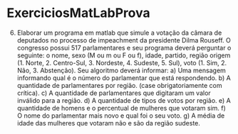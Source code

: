 # ExerciciosMatLabProva

6)  Elaborar um programa em matlab que simule a votação da câmara de deputados no processo de
    impeachment da presidente Dilma Rouseff. O congresso possui 517 parlamentares e seu programa
    deverá perguntar o seguinte: o nome, sexo (M ou m ou F ou f), idade, partido, região origem (1. Norte,
    2. Centro-Sul, 3. Nordeste, 4. Sudeste, 5. Sul), voto (1. Sim, 2. Não, 3. Abstenção). Seu algoritmo deverá
    informar:
    a) Uma mensagem informando qual é o número do parlamentar que está respondendo.
    b) A quantidade de parlamentares por região. (case obrigatoriamente com crítica).
    c) A quantidade de parlamentares que digitaram um valor inválido para a região.
    d) A quantidade de tipos de votos por região.
    e) A quantidade de homens e o percentual de mulheres que votaram sim.
    f) O nome do parlamentar mais novo e qual foi o seu voto.
    g) A média de idade das mulheres que votaram não e são da região sudeste.

